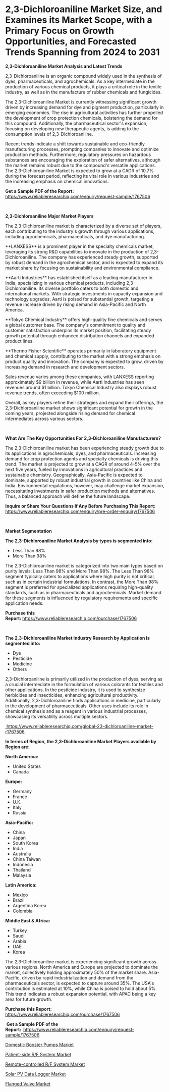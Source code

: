 <p><h1>2,3-Dichloroaniline Market Size, and Examines its Market Scope, with a Primary Focus on Growth Opportunities, and Forecasted Trends Spanning from 2024 to 2031</h1></p><p><strong>2,3-Dichloroaniline Market Analysis and Latest Trends</strong></p>
<p><p>2,3-Dichloroaniline is an organic compound widely used in the synthesis of dyes, pharmaceuticals, and agrochemicals. As a key intermediate in the production of various chemical products, it plays a critical role in the textile industry, as well as in the manufacture of rubber chemicals and fungicides.</p><p>The 2,3-Dichloroaniline Market is currently witnessing significant growth driven by increasing demand for dye and pigment production, particularly in emerging economies. The rise in agricultural activities has further propelled the development of crop protection chemicals, bolstering the demand for this compound. Additionally, the pharmaceutical sector's expansion, focusing on developing new therapeutic agents, is adding to the consumption levels of 2,3-Dichloroaniline.</p><p>Recent trends indicate a shift towards sustainable and eco-friendly manufacturing processes, prompting companies to innovate and optimize production methods. Furthermore, regulatory pressures on hazardous substances are encouraging the exploration of safer alternatives, although the market remains robust due to the compound's versatile applications. The 2,3-Dichloroaniline Market is expected to grow at a CAGR of 10.7% during the forecast period, reflecting its vital role in various industries and the increasing emphasis on chemical innovations.</p></p>
<p><strong>Get a Sample PDF of the Report:&nbsp;</strong> <a href="https://www.reliableresearchiq.com/enquiry/request-sample/1767506?utm_campaign=1136&utm_medium=2&utm_source=Github&utm_content=ia&utm_term=09102024&utm_id=23-dichloroaniline">https://www.reliableresearchiq.com/enquiry/request-sample/1767506</a></p>
<p>&nbsp;</p>
<p><strong>2,3-Dichloroaniline Major Market Players</strong></p>
<p><p>The 2,3-Dichloroaniline market is characterized by a diverse set of players, each contributing to the industry's growth through various applications, including agrochemicals, pharmaceuticals, and dye manufacturing. </p><p>**LANXESS** is a prominent player in the specialty chemicals market, leveraging its strong R&D capabilities to innovate in the production of 2,3-Dichloroaniline. The company has experienced steady growth, supported by robust demand in the agrochemical sector, and is expected to expand its market share by focusing on sustainability and environmental compliance.</p><p>**Aarti Industries** has established itself as a leading manufacturer in India, specializing in various chemical products, including 2,3-Dichloroaniline. Its diverse portfolio caters to both domestic and international markets. With strategic investments in capacity expansion and technology upgrades, Aarti is poised for substantial growth, targeting a revenue increase driven by rising demand in Asia-Pacific and North America.</p><p>**Tokyo Chemical Industry** offers high-quality fine chemicals and serves a global customer base. The company's commitment to quality and customer satisfaction underpins its market position, facilitating steady growth potential through enhanced distribution channels and expanded product lines.</p><p>**Thermo Fisher Scientific** operates primarily in laboratory equipment and chemical supply, contributing to the market with a strong emphasis on product quality and innovation. The company is expected to grow, driven by increasing demand in research and development sectors.</p><p>Sales revenue varies among these companies, with LANXESS reporting approximately $9 billion in revenue, while Aarti Industries has seen revenues around $1 billion. Tokyo Chemical Industry also displays robust revenue trends, often exceeding $100 million.</p><p>Overall, as key players refine their strategies and expand their offerings, the 2,3-Dichloroaniline market shows significant potential for growth in the coming years, projected alongside rising demand for chemical intermediates across various sectors.</p></p>
<p>&nbsp;</p>
<p><strong>What Are The Key Opportunities For 2,3-Dichloroaniline Manufacturers?</strong></p>
<p><p>The 2,3-Dichloroaniline market has been experiencing steady growth due to its applications in agrochemicals, dyes, and pharmaceuticals. Increasing demand for crop protection agents and specialty chemicals is driving this trend. The market is projected to grow at a CAGR of around 4-5% over the next five years, fueled by innovations in agricultural practices and sustainable chemistry. Geographically, Asia-Pacific is expected to dominate, supported by robust industrial growth in countries like China and India. Environmental regulations, however, may challenge market expansion, necessitating investments in safer production methods and alternatives. Thus, a balanced approach will define the future landscape.</p></p>
<p><strong>Inquire or Share Your Questions If Any Before Purchasing This Report:</strong> <a href="https://www.reliableresearchiq.com/enquiry/pre-order-enquiry/1767506?utm_campaign=1136&utm_medium=2&utm_source=Github&utm_content=ia&utm_term=09102024&utm_id=23-dichloroaniline">https://www.reliableresearchiq.com/enquiry/pre-order-enquiry/1767506</a></p>
<p>&nbsp;</p>
<p><strong>Market Segmentation</strong></p>
<p><strong>The 2,3-Dichloroaniline Market Analysis by types is segmented into:</strong></p>
<p><ul><li>Less Than 98%</li><li>More Than 98%</li></ul></p>
<p><p>The 2,3-Dichloroaniline market is categorized into two main types based on purity levels: Less Than 98% and More Than 98%. The Less Than 98% segment typically caters to applications where high purity is not critical, such as in certain industrial formulations. In contrast, the More Than 98% segment is preferred for specialized applications requiring high-quality standards, such as in pharmaceuticals and agrochemicals. Market demand for these segments is influenced by regulatory requirements and specific application needs.</p></p>
<p><strong>Purchase this Report:&nbsp;</strong><a href="https://www.reliableresearchiq.com/purchase/1767506?utm_campaign=1136&utm_medium=2&utm_source=Github&utm_content=ia&utm_term=09102024&utm_id=23-dichloroaniline">https://www.reliableresearchiq.com/purchase/1767506</a></p>
<p>&nbsp;</p>
<p><strong>The 2,3-Dichloroaniline Market Industry Research by Application is segmented into:</strong></p>
<p><ul><li>Dye</li><li>Pesticide</li><li>Medicine</li><li>Others</li></ul></p>
<p><p>2,3-Dichloroaniline is primarily utilized in the production of dyes, serving as a crucial intermediate in the formulation of various colorants for textiles and other applications. In the pesticide industry, it is used to synthesize herbicides and insecticides, enhancing agricultural productivity. Additionally, 2,3-Dichloroaniline finds applications in medicine, particularly in the development of pharmaceuticals. Other uses include its role in chemical synthesis and as a reagent in various industrial processes, showcasing its versatility across multiple sectors.</p></p>
<p><a href="https://www.reliableresearchiq.com/global-23-dichloroaniline-market-r1767506?utm_campaign=1136&utm_medium=2&utm_source=Github&utm_content=ia&utm_term=09102024&utm_id=23-dichloroaniline">&nbsp;https://www.reliableresearchiq.com/global-23-dichloroaniline-market-r1767506</a></p>
<p><strong>In terms of Region, the 2,3-Dichloroaniline Market Players available by Region are:</strong></p>
<p>
    <p> <strong> North America: </strong>
        <ul>
            <li>United States</li>
            <li>Canada</li>
        </ul>
        </p> 
    <p> <strong> Europe: </strong>
        <ul>
            <li>Germany</li>
            <li>France</li>
            <li>U.K.</li>
            <li>Italy</li>
            <li>Russia</li>
        </ul>
        </p> 
    <p> <strong> Asia-Pacific: </strong>
        <ul>
            <li>China</li>
            <li>Japan</li>
            <li>South Korea</li>
            <li>India</li>
            <li>Australia</li>
            <li>China Taiwan</li>
            <li>Indonesia</li>
            <li>Thailand</li>
            <li>Malaysia</li>
        </ul>
        </p> 
    <p> <strong> Latin America: </strong>
        <ul>
            <li>Mexico</li>
            <li>Brazil</li>
            <li>Argentina Korea</li>
            <li>Colombia</li>
        </ul>
        </p> 
    <p> <strong> Middle East & Africa: </strong>
        <ul>
            <li>Turkey</li>
            <li>Saudi</li>
            <li>Arabia</li>
            <li>UAE</li>
            <li>Korea</li>
        </ul>
    </p>
    </p>
<p><p>The 2,3-Dichloroaniline market is experiencing significant growth across various regions. North America and Europe are projected to dominate the market, collectively holding approximately 50% of the market share. Asia-Pacific, driven by rapid industrialization and demand from the pharmaceuticals sector, is expected to capture around 35%. The USA's contribution is estimated at 10%, while China is poised to hold about 5%. This trend indicates a robust expansion potential, with APAC being a key area for future growth.</p></p>
<p><strong>Purchase this Report: </strong><a href="https://www.reliableresearchiq.com/purchase/1767506?utm_campaign=1136&utm_medium=2&utm_source=Github&utm_content=ia&utm_term=09102024&utm_id=23-dichloroaniline">https://www.reliableresearchiq.com/purchase/1767506</a></p>
<p>&nbsp;<strong>Get a Sample PDF of the Report:&nbsp;&nbsp;</strong><a href="https://www.reliableresearchiq.com/enquiry/request-sample/1767506?utm_campaign=1136&utm_medium=2&utm_source=Github&utm_content=ia&utm_term=09102024&utm_id=23-dichloroaniline">https://www.reliableresearchiq.com/enquiry/request-sample/1767506</a></p>
<p><strong></strong></p>
<p><p><a href="https://www.linkedin.com/pulse/domestic-booster-pumps-market-analysis-product-segmentation-jhzue?utm_campaign=1136&utm_medium=2&utm_source=Github&utm_content=ia&utm_term=09102024&utm_id=23-dichloroaniline">Domestic Booster Pumps Market</a></p><p><a href="https://github.com/greggdurhan6d03/Market-Research-Report-List-1/blob/main/patient-side-rf-system-market.md?utm_campaign=1136&utm_medium=2&utm_source=Github&utm_content=ia&utm_term=09102024&utm_id=23-dichloroaniline">Patient-side R/F System Market</a></p><p><a href="https://github.com/twableoafc/Market-Research-Report-List-1/blob/main/remote-controlled-rf-system-market.md?utm_campaign=1136&utm_medium=2&utm_source=Github&utm_content=ia&utm_term=09102024&utm_id=23-dichloroaniline">Remote-controlled R/F System Market</a></p><p><a href="https://www.linkedin.com/pulse/solar-pv-data-logger-market-segmentation-in-depth-pcste?utm_campaign=1136&utm_medium=2&utm_source=Github&utm_content=ia&utm_term=09102024&utm_id=23-dichloroaniline">Solar PV Data Logger Market</a></p><p><a href="https://www.linkedin.com/pulse/flanged-valve-market-segmentation-geographical-regions-d4uye?utm_campaign=1136&utm_medium=2&utm_source=Github&utm_content=ia&utm_term=09102024&utm_id=23-dichloroaniline">Flanged Valve Market</a></p></p>